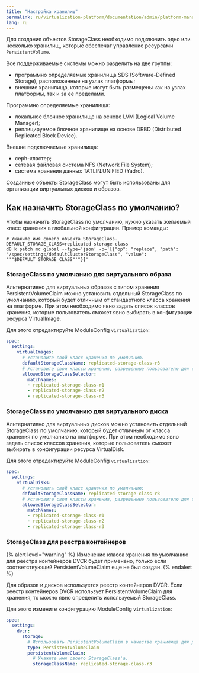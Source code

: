 ```yaml
---
title: "Настройка хранилищ"
permalink: ru/virtualization-platform/documentation/admin/platform-management/storage/supported-storage.html
lang: ru
---
```


Для создания объектов StorageClass необходимо подключить одно или несколько хранилищ, которые обеспечат управление ресурсами `PersistentVolume`.

Все поддерживаемые системы можно разделить на две группы:

- программно определяемые хранилища SDS (Software-Defined Storage), расположенные на узлах платформы;
- внешние хранилища, которые могут быть размещены как на узлах платформы, так и за ее пределами.

Программно определяемые хранилища:

- локальное блочное хранилище на основе LVM (Logical Volume Manager);
- реплицируемое блочное хранилище на основе DRBD (Distributed Replicated Block Device).

Внешне подключаемые хранилища:

- ceph-кластер;
- сетевая файловая система NFS (Network File System);
- система хранения данных TATLIN.UNIFIED (Yadro).

Созданные объекты StorageClass могут быть использованы для организации виртуальных дисков и образов.

## Как назначить StorageClass по умолчанию?

Чтобы назначить StorageClass по умолчанию, нужно указать желаемый класс хранения в глобальной конфигурации.
Пример команды:

```shell
# Укажите имя своего объекта StorageClass.
DEFAULT_STORAGE_CLASS=replicated-storage-class
d8 k patch mc global --type='json' -p='[{"op": "replace", "path": "/spec/settings/defaultClusterStorageClass", "value": "'"$DEFAULT_STORAGE_CLASS"'"}]'
```

### StorageClass по умолчанию для виртуального образа

Альтернативно для виртуальных образов с типом хранения PersistentVolumeClaim можно установить отдельный StorageClass по умолчанию, который будет отличным от стандартного класса хранения на платформе.
При этом необходимо явно задать список классов хранения, которые пользователь сможет явно выбирать в конфигурации ресурса VirtualImage.

Для этого отредактируйте ModuleConfig `virtualization`:

```yaml
spec:
  settings:
    virtualImages:
      # Установите свой класс хранения по умолчанию.
      defaultStorageClassName: replicated-storage-class-r3
      # Установите свои классы хранения, разрешенные пользователю для создания виртуальных дисков.
      allowedStorageClassSelector:
        matchNames:
        - replicated-storage-class-r1
        - replicated-storage-class-r2
        - replicated-storage-class-r3
```

### StorageClass по умолчанию для виртуального диска

Альтернативно для виртуальных дисков можно установить отдельный StorageClass по умолчанию, который будет отличным от класса хранения по умолчанию на платформе.
При этом необходимо явно задать список классов хранения, которые пользователь сможет выбирать в конфигурации ресурса VirtualDisk.

Для этого отредактируйте ModuleConfig `virtualization`:

```yaml
spec:
  settings:
    virtualDisks:
      # Установить свой класс хранения по умолчанию:
      defaultStorageClassName: replicated-storage-class-r3
      # Установите свои классы хранения, разрешенные пользователю для создания виртуальных дисков:
      allowedStorageClassSelector:
        matchNames:
        - replicated-storage-class-r1
        - replicated-storage-class-r2
        - replicated-storage-class-r3
```

### StorageClass для реестра контейнеров

{% alert level="warning" %}
Изменение класса хранения по умолчанию для реестра контейнеров DVCR будет применено,
только если соответствующий PersistentVolumeClaim еще не был создан.
{% endalert %}

Для образов и дисков используется реестр контейнеров DVCR. Если реестр контейнеров DVCR использует PersistentVolumeClaim для хранения, то можно явно определить используемый StorageClass.

Для этого измените конфигурацию ModuleConfig `virtualization`:

```yaml
spec:
  settings:
    dvcr:
      storage:
        # Использовать PersistentVolumeClaim в качестве хранилища для реестра контейнеров.
        type: PersistentVolumeClaim
        persistentVolumeClaim:
          # Укажите имя своего StorageClass'a.
          storageClassName: replicated-storage-class-r3
```
